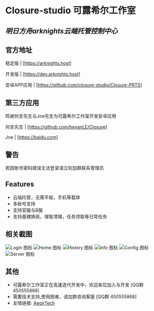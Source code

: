 # Closure-studio 可露希尔工作室
## _明日方舟arknights云端托管控制中心_

## 官方地址
 稳定版 | [https://arknights.host]
 
 开发版 | [https://dev.arknights.host]
 
 安卓APP应用 | [https://github.com/closure-studio/Closure-PRTS]
 
## 第三方应用

 鸣谢何言先生与Joe先生为可露希尔工作室开发安卓应用
 
 何言先生 | [https://github.com/heyanLE/Closure]
 
 Joe     | [https://baidu.com]
 
## 警告
 若因账号密码错误无法登录请立刻加群联系管理员
 
## Features

- 云端托管，无需平板，手机等载体
- 多帐号支持
- 支持官服与B服
- 支持基建换班，理智清理，任务领取等日常任务

## 相关截图

![Login 图标](https://github.com/closure-studio/ReadMe/blob/main/Login.png "Login")
![Home 图标](https://github.com/closure-studio/ReadMe/blob/main/Home.jpg "Home")
![History 图标](https://github.com/closure-studio/ReadMe/blob/main/History.png "History")
![Info 图标](https://github.com/closure-studio/ReadMe/blob/main/Info.jpg "Info")
![Config 图标](https://github.com/closure-studio/ReadMe/blob/main/Config.jpg "Config")
![Server 图标](https://github.com/closure-studio/ReadMe/blob/main/Server.png "Server")
## 其他
 - 可露希尔工作室正在高速迭代开发中，欢迎各位加入与开发 [QQ群 450555868]
 - 需要技术支持,使用困难，请加群咨询客服 [QQ群 450555868]
 - 友情链接: [AegirTech](https://github.com/AegirTech)
